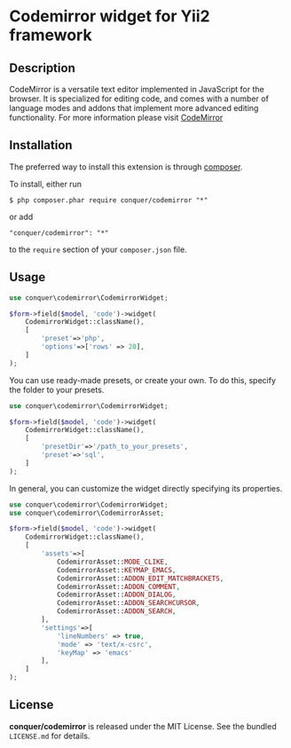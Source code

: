 Codemirror widget for Yii2 framework
=================

## Description

CodeMirror is a versatile text editor implemented in JavaScript for the browser. It is specialized for editing code, and comes with a number of language modes and addons that implement more advanced editing functionality.
For more information please visit [CodeMirror](http://codemirror.net/) 

## Installation

The preferred way to install this extension is through [composer](http://getcomposer.org/download/). 

To install, either run

```
$ php composer.phar require conquer/codemirror "*"
```
or add

```
"conquer/codemirror": "*"
```

to the ```require``` section of your `composer.json` file.

## Usage

```php
use conquer\codemirror\CodemirrorWidget;

$form->field($model, 'code')->widget(
    CodemirrorWidget::className(),
    [
        'preset'=>'php',
        'options'=>['rows' => 20],
    ]
);
```

You can use ready-made presets, or create your own. To do this, specify the folder to your presets.

```php
use conquer\codemirror\CodemirrorWidget;

$form->field($model, 'code')->widget(
    CodemirrorWidget::className(),
    [
        'presetDir'=>'/path_to_your_presets',
        'preset'=>'sql',
    ]
);
```

In general, you can customize the widget directly specifying its properties.

```php
use conquer\codemirror\CodemirrorWidget;
use conquer\codemirror\CodemirrorAsset;

$form->field($model, 'code')->widget(
    CodemirrorWidget::className(),
    [
        'assets'=>[
            CodemirrorAsset::MODE_CLIKE,
            CodemirrorAsset::KEYMAP_EMACS,
            CodemirrorAsset::ADDON_EDIT_MATCHBRACKETS,
            CodemirrorAsset::ADDON_COMMENT,
            CodemirrorAsset::ADDON_DIALOG,
            CodemirrorAsset::ADDON_SEARCHCURSOR,
            CodemirrorAsset::ADDON_SEARCH,
        ],
        'settings'=>[
            'lineNumbers' => true,
            'mode' => 'text/x-csrc',
            'keyMap' => 'emacs'
        ],
    ]
);
```

## License

**conquer/codemirror** is released under the MIT License. See the bundled `LICENSE.md` for details.
